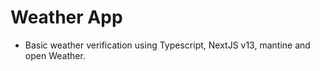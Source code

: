 # Weather App

- Basic weather verification using Typescript, NextJS v13, mantine and open Weather.
